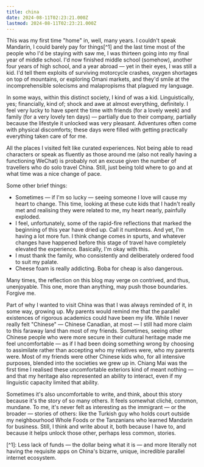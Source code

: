 ```yaml
---
title: china
date: 2024-08-11T02:23:21.000Z
lastmod: 2024-08-11T02:23:21.000Z
---
```

This was my first time "home" in, well, many years. I couldn't speak Mandarin, I could barely pay for things\[^1] and the last time most of the people who I'd be staying with saw me, I was thirteen going into my final year of middle school. I'd now finished middle school (somehow), another four years of high school, and a year abroad — yet in their eyes, I was still a kid. I'd tell them exploits of surviving motorcycle crashes, oxygen shortages on top of mountains, or exploring Omani markets, and they'd smile at the incomprehensible solecisms and malapropisms that plagued my language.

In some ways, within this distinct society, I kind of was a kid. Linguistically, yes; financially, kind of; shock and awe at almost everything, definitely. I feel very lucky to have spent the time with friends (for a lovely week) and family (for a very lovely ten days) — partially due to their company, partially because the lifestyle it unlocked was very pleasant. Adventures often come with physical discomforts; these days were filled with getting practically everything taken care of for me.

All the places I visited felt like curated experiences. Not being able to read characters or speak as fluently as those around me (also not really having a functioning WeChat) is probably not an excuse given the number of travellers who do solo travel China. Still, just being told where to go and at what time was a nice change of pace.

Some other brief things:

* Sometimes — if I'm so lucky — seeing someone I love will cause my heart to change. This time, looking at these cute kids that I hadn't really met and realising they were related to me, my heart nearly, painfully exploded.
* I feel, unfortunately, some of the rapid-fire reflections that marked the beginning of this year have dried up. Call it numbness. And yet, I'm having a lot more fun. I think change comes in spurts, and whatever changes have happened before this stage of travel have completely elevated the experience. Basically, I'm okay with this.
* I must thank the family, who consistently and deliberately ordered food to suit my palate.
* Cheese foam is really addicting. Boba for cheap is also dangerous.

Many times, the reflection on this blog may verge on contrived, and thus, unenjoyable. This one, more than anything, may push those boundaries. Forgive me.

Part of why I wanted to visit China was that I was always reminded of it, in some way, growing up. My parents would remind me that the parallel existences of rigorous academics could have been my life. While I never really felt "Chinese" — Chinese Canadian, at most — I still had more claim to this faraway land than most of my friends. Sometimes, seeing other Chinese people who were more secure in their cultural heritage made me feel uncomfortable — as if I had been doing something wrong by choosing to assimilate rather than accepting who my relatives were, who my parents were. Most of my friends were other Chinese kids who, for all intensive purposes, blended into the societies we grew up in. Chiang Mai was the first time I realised these uncomfortable exteriors kind of meant nothing — and that my heritage also represented an ability to interact, even if my linguistic capacity limited that ability.

Sometimes it's also uncomfortable to write, and think, about this story because it's the story of so many others. It feels somewhat cliché, common, mundane. To me, it's never felt as interesting as the immigrant — or the broader — stories of others: like the Turkish guy who holds court outside my neighbourhood Whole Foods or the Tanzanians who learned Mandarin for business. Still, I think and write about it, both because I have to, and because it helps unlock those other, perhaps less common, stories.

\[^1]: Less lack of funds — the dollar being what it is — and more literally not having the requisite apps on China's bizarre, unique, incredible parallel internet ecosystem.
